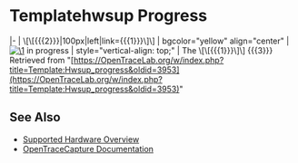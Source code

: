 # Templatehwsup Progress

\|- \| \\[\\[{{{2}}}\|100px\|left\|link={{{1}}}\\]\\] \| bgcolor="yellow" align="center" \| [![\1](../../assets/hardware/general/\2)](./File:Nuvola_Orange.png.html) in progress \| style="vertical-align: top;" \| The \\[\\[{{{1}}}\\]\\] {{{3}}} 
Retrieved from "[https://OpenTraceLab.org/w/index.php?title=Template:Hwsup_progress&oldid=3953](https://OpenTraceLab.org/w/index.php?title=Template:Hwsup_progress&oldid=3953)"

## See Also
- [Supported Hardware Overview](../supported-hardware.md)
- [OpenTraceCapture Documentation](../../opentracecapture/overview.md)
